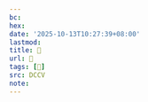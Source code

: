 ```yaml
---
bc:
hex:
date: '2025-10-13T10:27:39+08:00'
lastmod:
title: 􄷦
url: 􄷦
tags: [𧒘]
src: DCCV
note:
---
```

